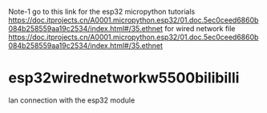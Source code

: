 Note-1 go to this link for the esp32 micropython tutorials https://doc.itprojects.cn/A0001.micropython.esp32/01.doc.5ec0ceed6860b084b258559aa19c2534/index.html#/35.ethnet
for wired network file https://doc.itprojects.cn/A0001.micropython.esp32/01.doc.5ec0ceed6860b084b258559aa19c2534/index.html#/35.ethnet

# esp32wirednetworkw5500bilibilli
lan connection with the esp32 module
